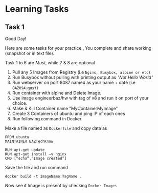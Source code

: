 # Learning Tasks

## Task 1
Good Day!

Here are some tasks for your practice , You complete and share working (snapshot or in text file).

Task 1 to 6 are *Must*, while 7 & 8 are optional

1. Pull any 5 Images from Registry (i.e ``` Nginx, Busybox, alpine or etc ```)
2. Run Busybox without pulling with printing output as *"Not Hello World"*
3. Run webserver on port 8087 named as your name + date (i.e ` BAZ09August `)
4. Run container with alpine and Delete Image.
5. Use image engineerbaz/hw with tag of v8 and run it on port of your choice.
6. Make & Kill Container name "MyContainerMyImage" 
7. Create 3 Containers of ubuntu and ping IP of each ones
8. Run following command in Docker 

Make a file named as ` Dockerfile ` and copy data as 

``` 
FROM ubuntu 
MAINTAINER BAZTechKnow 

RUN apt-get update 
RUN apt-get install –y nginx 
CMD [“echo”,”Image created”] 

```

Save the file and run command 
```
docker build -t ImageName:TagName .
```

Now see if Image is present by checking ` Docker Images `
